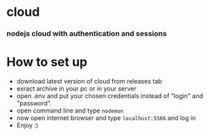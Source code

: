 # cloud
### nodejs cloud with authentication and sessions

# How to set up

- download latest version of cloud from releases tab
- exract archive in your pc or in your server
- open .env and put your chosen credentials instead of "login" and "password".
- open command line and type `nodemon`
- now open internet browser and type `localhost:5566` and log in
- Enjoy :)
